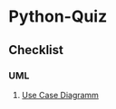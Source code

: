 # Python-Quiz
## Checklist
### UML  
1. [Use Case Diagramm](../blob/main/checklist/UML/png/Use%20Case!ClassDiagram1_2.png)
